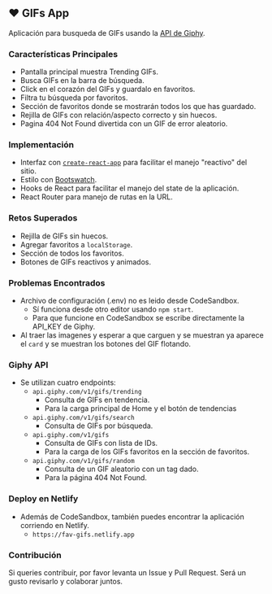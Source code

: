 ## ❤️ GIFs App

Aplicación para busqueda de GIFs usando la [API de Giphy](https://developers.giphy.com/).

### Características Principales

- Pantalla principal muestra Trending GIFs.
- Busca GIFs en la barra de búsqueda.
- Click en el corazón del GIFs y guardalo en favoritos.
- Filtra tu búsqueda por favoritos.
- Sección de favoritos donde se mostrarán todos los que has guardado.
- Rejilla de GIFs con relación/aspecto correcto y sin huecos.
- Pagina 404 Not Found divertida con un GIF de error aleatorio.

### Implementación

- Interfaz con [`create-react-app`](https://create-react-app.dev/) para facilitar el manejo "reactivo" del sitio.
- Estilo con [Bootswatch](https://bootswatch.com/).
- Hooks de React para facilitar el manejo del state de la aplicación.
- React Router para manejo de rutas en la URL.

### Retos Superados

- Rejilla de GIFs sin huecos.
- Agregar favoritos a `localStorage`.
- Sección de todos los favoritos.
- Botones de GIFs reactivos y animados.

### Problemas Encontrados

- Archivo de configuración (.env) no es leido desde CodeSandbox.
  - Sí funciona desde otro editor usando `npm start`.
  - Para que funcione en CodeSandbox se escribe directamente la API_KEY de Giphy.
- Al traer las imagenes y esperar a que carguen y se muestran ya aparece el `card` y se muestran los botones del GIF flotando.

### Giphy API

- Se utilizan cuatro endpoints:
  - `api.giphy.com/v1/gifs/trending`
    - Consulta de GIFs en tendencia.
    - Para la carga principal de Home y el botón de tendencias
  - `api.giphy.com/v1/gifs/search`
    - Consulta de GIFs por búsqueda.
  - `api.giphy.com/v1/gifs`
    - Consulta de GIFs con lista de IDs.
    - Para la carga de los GIFs favoritos en la sección de favoritos.
  - `api.giphy.com/v1/gifs/random`
    - Consulta de un GIF aleatorio con un tag dado.
    - Para la página 404 Not Found.

### Deploy en Netlify

- Además de CodeSandbox, también puedes encontrar la aplicación corriendo en Netlify.
  - `https://fav-gifs.netlify.app`

### Contribución

Si queries contribuir, por favor levanta un Issue y Pull Request. Será un gusto revisarlo y colaborar juntos.
